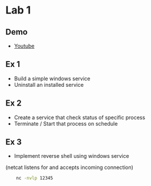 # Lab 1

## Demo
- [Youtube]()

## Ex 1
- Build a simple windows service
- Uninstall an installed service

## Ex 2
- Create a service that check status of specific process
- Terminate / Start that process on schedule

## Ex 3
- Implement reverse shell using windows service

(netcat listens for and accepts incoming connection)
```bash
    nc -nvlp 12345
```